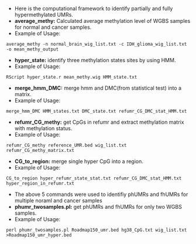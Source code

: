 * Here is the computational framework to identify partially and fully hypermethylated UMRs.
* **average_methy:** Calculated average methylation level of WGBS samples for normal and cancer samples.
* Example of Usage: 
```
average_methy -n normal_brain_wig_list.txt -c IDH_glioma_wig_list.txt -o mean_methy_output
```
* **hyper_state:** identify three methylation states sites by using HMM.
* Example of Usage: 
```
RScript hyper_state.r mean_methy.wig HMM_state.txt
```
* **merge_hmm_DMC:** merge hmm and DMC(from statistical test) into a matrix.
* Example of Usage: 
```
merge_hmm_DMC HMM_states.txt DMC_state.txt refumr_CG_DMC_stat_HMM.txt
```
* **refumr_CG_methy:** get CpGs in refumr and extract methylation matrix with methylation status.
* Example of Usage:
```
refumr_CG_methy reference_UMR.bed wig_list.txt refumr_CG_methy_matrix.txt
```
* **CG_to_region:** merge single hyper CpG into a region.
* Example of Usage:
```
CG_to_region hyper_refumr_state_stat.txt refumr_CG_DMC_stat_HMM.txt hyper_region_in_refumr.txt
```
* The above 5 commands were used to identifiy phUMRs and fhUMRs for multiple noraml and cancer samples
* **phumr_twosamples.pl:** get phUMRs and fhUMRs for only two WGBS samples.
* Example of Usage:
```
perl phumr_twosamples.pl Roadmap150_umr.bed hg38_CpG.txt wig_list.txt >Roadmap150_umr_hyper.bed
```
